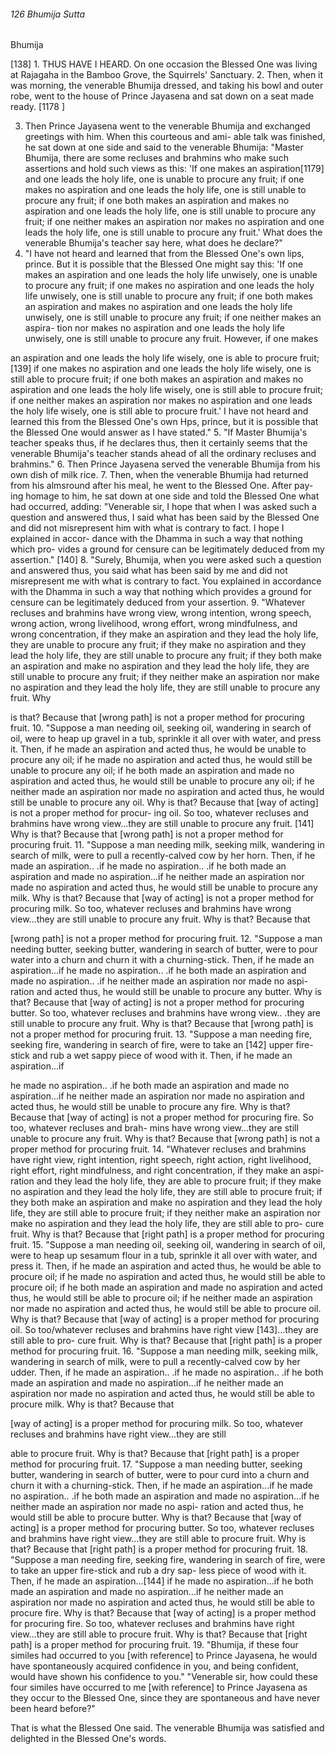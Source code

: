 ###### 126 Bhumija Sutta

 Bhumija

[138] 1. THUS HAVE I HEARD. On one occasion the Blessed One
was living at Rajagaha in the Bamboo Grove, the Squirrels'
Sanctuary.
2. Then, when it was morning, the venerable Bhumija dressed,
and taking his bowl and outer robe, went to the house of Prince
Jayasena and sat down on a seat made ready. [1178 ]

3. Then Prince Jayasena went to the venerable Bhumija and
exchanged greetings with him. When this courteous and ami-
able talk was finished, he sat down at one side and said to the
venerable Bhumija: "Master Bhumija, there are some recluses
and brahmins who make such assertions and hold such views as
this: 'If one makes an aspiration[1179] and one leads the holy life,
one is unable to procure any fruit; if one makes no aspiration
and one leads the holy life, one is still unable to procure any
fruit; if one both makes an aspiration and makes no aspiration
and one leads the holy life, one is still unable to procure any
fruit; if one neither makes an aspiration nor makes no aspiration
and one leads the holy life, one is still unable to procure any
fruit.' What does the venerable Bhumija's teacher say here, what
does he declare?"
4. "I have not heard and learned that from the Blessed One's
own lips, prince. But it is possible that the Blessed One might
say this: 'If one makes an aspiration and one leads the holy life
unwisely, one is unable to procure any fruit; if one makes no
aspiration and one leads the holy life unwisely, one is still
unable to procure any fruit; if one both makes an aspiration and
makes no aspiration and one leads the holy life unwisely, one is
still unable to procure any fruit; if one neither makes an aspira-
tion nor makes no aspiration and one leads the holy life unwisely,
one is still unable to procure any fruit. However, if one makes

an aspiration and one leads the holy life wisely, one is able to
procure fruit; [139] if one makes no aspiration and one leads the
holy life wisely, one is still able to procure fruit; if one both
makes an aspiration and makes no aspiration and one leads the
holy life wisely, one is still able to procure fruit; if one neither
makes an aspiration nor makes no aspiration and one leads the
holy life wisely, one is still able to procure fruit.' I have not heard
and learned this from the Blessed One's own Hps, prince, but it is
possible that the Blessed One would answer as I have stated."
5. "If Master Bhumija's teacher speaks thus, if he declares
thus, then it certainly seems that the venerable Bhumija's
teacher stands ahead of all the ordinary recluses and brahmins."
6. Then Prince Jayasena served the venerable Bhumija from
his own dish of milk rice.
7. Then, when the venerable Bhumija had returned from his
almsround after his meal, he went to the Blessed One. After pay-
ing homage to him, he sat down at one side and told the Blessed
One what had occurred, adding: "Venerable sir, I hope that
when I was asked such a question and answered thus, I said
what has been said by the Blessed One and did not misrepresent
him with what is contrary to fact. I hope I explained in accor-
dance with the Dhamma in such a way that nothing which pro-
vides a ground for censure can be legitimately deduced from
my assertion." [140]
8. "Surely, Bhumija, when you were asked such a question
and answered thus, you said what has been said by me and did
not misrepresent me with what is contrary to fact. You
explained in accordance with the Dhamma in such a way that
nothing which provides a ground for censure can be legitimately
deduced from your assertion.
9. "Whatever recluses and brahmins have wrong view, wrong
intention, wrong speech, wrong action, wrong livelihood, wrong
effort, wrong mindfulness, and wrong concentration, if they
make an aspiration and they lead the holy life, they are unable
to procure any fruit; if they make no aspiration and they lead
the holy life, they are still unable to procure any fruit; if they
both make an aspiration and make no aspiration and they lead
the holy life, they are still unable to procure any fruit; if they
neither make an aspiration nor make no aspiration and they
lead the holy life, they are still unable to procure any fruit. Why

is that? Because that [wrong path] is not a proper method for
procuring fruit.
10. "Suppose a man needing oil, seeking oil, wandering in
search of oil, were to heap up gravel in a tub, sprinkle it all over
with water, and press it. Then, if he made an aspiration and
acted thus, he would be unable to procure any oil; if he made no
aspiration and acted thus, he would still be unable to procure
any oil; if he both made an aspiration and made no aspiration
and acted thus, he would still be unable to procure any oil; if he
neither made an aspiration nor made no aspiration and acted
thus, he would still be unable to procure any oil. Why is that?
Because that [way of acting] is not a proper method for procur-
ing oil. So too, whatever recluses and brahmins have wrong
view...they are still unable to procure any fruit. [141] Why is
that? Because that [wrong path] is not a proper method for
procuring fruit.
11. "Suppose a man needing milk, seeking milk, wandering in
search of milk, were to pull a recently-calved cow by her horn.
Then, if he made an aspiration.. .if he made no aspiration.. .if he
both made an aspiration and made no aspiration...if he neither
made an aspiration nor made no aspiration and acted thus, he
would still be unable to procure any milk. Why is that? Because
that [way of acting] is not a proper method for procuring milk.
So too, whatever recluses and brahmins have wrong view...they
are still unable to procure any fruit. Why is that? Because that

[wrong path] is not a proper method for procuring fruit.
12. "Suppose a man needing butter, seeking butter, wandering
in search of butter, were to pour water into a churn and churn it
with a churning-stick. Then, if he made an aspiration...if he
made no aspiration.. .if he both made an aspiration and made no
aspiration.. .if he neither made an aspiration nor made no aspi-
ration and acted thus, he would still be unable to procure any
butter. Why is that? Because that [way of acting] is not a proper
method for procuring butter. So too, whatever recluses and
brahmins have wrong view.. .they are still unable to procure any
fruit. Why is that? Because that [wrong path] is not a proper
method for procuring fruit.
13. "Suppose a man needing fire, seeking fire, wandering in
search of fire, were to take an [142] upper fire-stick and rub a wet
sappy piece of wood with it. Then, if he made an aspiration...if

he made no aspiration.. .if he both made an aspiration and made
no aspiration...if he neither made an aspiration nor made no
aspiration and acted thus, he would still be unable to procure
any fire. Why is that? Because that [way of acting] is not a proper
method for procuring fire. So too, whatever recluses and brah-
mins have wrong view...they are still unable to procure any
fruit. Why is that? Because that [wrong path] is not a proper
method for procuring fruit.
14. "Whatever recluses and brahmins have right view, right
intention, right speech, right action, right livelihood, right effort,
right mindfulness, and right concentration, if they make an aspi-
ration and they lead the holy life, they are able to procure fruit;
if they make no aspiration and they lead the holy life, they are
still able to procure fruit; if they both make an aspiration and
make no aspiration and they lead the holy life, they are still able
to procure fruit; if they neither make an aspiration nor make no
aspiration and they lead the holy life, they are still able to pro-
cure fruit. Why is that? Because that [right path] is a proper
method for procuring fruit.
15. "Suppose a man needing oil, seeking oil, wandering in
search of oil, were to heap up sesamum flour in a tub, sprinkle it
all over with water, and press it. Then, if he made an aspiration
and acted thus, he would be able to procure oil; if he made no
aspiration and acted thus, he would still be able to procure oil; if
he both made an aspiration and made no aspiration and acted
thus, he would still be able to procure oil; if he neither made an
aspiration nor made no aspiration and acted thus, he would still
be able to procure oil. Why is that? Because that [way of acting]
is a proper method for procuring oil. So too/whatever recluses
and brahmins have right view [143]...they are still able to pro-
cure fruit. Why is that? Because that [right path] is a proper
method for procuring fruit.
16. "Suppose a man needing milk, seeking milk, wandering in
search of milk, were to pull a recently-calved cow by her udder.
Then, if he made an aspiration.. .if he made no aspiration.. .if he
both made an aspiration and made no aspiration...if he neither
made an aspiration nor made no aspiration and acted thus, he
would still be able to procure milk. Why is that? Because that

[way of acting] is a proper method for procuring milk. So too,
whatever recluses and brahmins have right view...they are still

able to procure fruit. Why is that? Because that [right path] is a
proper method for procuring fruit.
17. "Suppose a man needing butter, seeking butter, wandering
in search of butter, were to pour curd into a churn and churn it
with a churning-stick. Then, if he made an aspiration...if he
made no aspiration.. .if he both made an aspiration and made no
aspiration...if he neither made an aspiration nor made no aspi-
ration and acted thus, he would still be able to procure butter.
Why is that? Because that [way of acting] is a proper method for
procuring butter. So too, whatever recluses and brahmins have
right view...they are still able to procure fruit. Why is that?
Because that [right path] is a proper method for procuring fruit.
18. "Suppose a man needing fire, seeking fire, wandering in
search of fire, were to take an upper fire-stick and rub a dry sap-
less piece of wood with it. Then, if he made an aspiration...[144]
if he made no aspiration...if he both made an aspiration and
made no aspiration...if he neither made an aspiration nor made
no aspiration and acted thus, he would still be able to procure
fire. Why is that? Because that [way of acting] is a proper method
for procuring fire. So too, whatever recluses and brahmins have
right view...they are still able to procure fruit. Why is that?
Because that [right path] is a proper method for procuring fruit.
19. "Bhumija, if these four similes had occurred to you [with
reference] to Prince Jayasena, he would have spontaneously
acquired confidence in you, and being confident, would have
shown his confidence to you."
"Venerable sir, how could these four similes have occurred to
me [with reference] to Prince Jayasena as they occur to the
Blessed One, since they are spontaneous and have never been
heard before?"

That is what the Blessed One said. The venerable Bhumija was
satisfied and delighted in the Blessed One's words.
